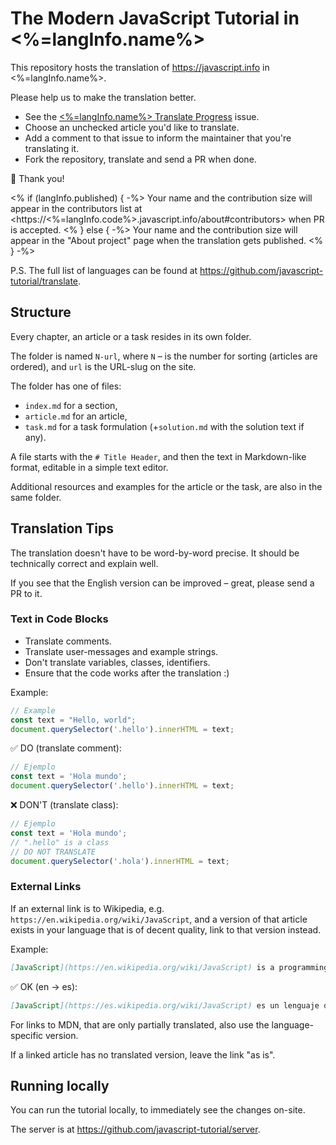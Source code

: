 # The Modern JavaScript Tutorial in <%=langInfo.name%>

This repository hosts the translation of <https://javascript.info> in <%=langInfo.name%>.

Please help us to make the translation better.

- See the [<%=langInfo.name%> Translate Progress](https://github.com/javascript-tutorial/<%=langInfo.code%>.javascript.info/issues/<%=progressIssue.number%>) issue.
- Choose an unchecked article you'd like to translate.
- Add a comment to that issue to inform the maintainer that you're translating it.
- Fork the repository, translate and send a PR when done.

🎉 Thank you!

<% if (langInfo.published) { -%>
Your name and the contribution size will appear in the contributors list at <https://<%=langInfo.code%>.javascript.info/about#contributors> when PR is accepted.
<% } else { -%>
Your name and the contribution size will appear in the "About project" page when the translation gets published.
<% } -%>

P.S. The full list of languages can be found at <https://github.com/javascript-tutorial/translate>.

## Structure

Every chapter, an article or a task resides in its own folder.

The folder is named `N-url`, where `N` – is the number for sorting (articles are ordered), and `url` is the URL-slug on the site.

The folder has one of files:

- `index.md` for a section,
- `article.md` for an article,
- `task.md` for a task formulation (+`solution.md` with the solution text if any).

A file starts with the `# Title Header`, and then the text in Markdown-like format, editable in a simple text editor. 

Additional resources and examples for the article or the task, are also in the same folder.

## Translation Tips

The translation doesn't have to be word-by-word precise. It should be technically correct and explain well.

If you see that the English version can be improved – great, please send a PR to it.

### Text in Code Blocks

- Translate comments.
- Translate user-messages and example strings.
- Don't translate variables, classes, identifiers.
- Ensure that the code works after the translation :)

Example:

```js
// Example
const text = "Hello, world";
document.querySelector('.hello').innerHTML = text;
```

✅ DO (translate comment):

```js
// Ejemplo
const text = 'Hola mundo';
document.querySelector('.hello').innerHTML = text;
```

❌ DON'T (translate class):

```js
// Ejemplo
const text = 'Hola mundo';
// ".hello" is a class
// DO NOT TRANSLATE
document.querySelector('.hola').innerHTML = text;
```

### External Links

If an external link is to Wikipedia, e.g. `https://en.wikipedia.org/wiki/JavaScript`, and a version of that article exists in your language that is of decent quality, link to that version instead.

Example:

```md
[JavaScript](https://en.wikipedia.org/wiki/JavaScript) is a programming language.
```

✅ OK (en -> es):

```md
[JavaScript](https://es.wikipedia.org/wiki/JavaScript) es un lenguaje de programación.
```

For links to MDN, that are only partially translated, also use the language-specific version.

If a linked article has no translated version, leave the link "as is".


## Running locally

You can run the tutorial locally, to immediately see the changes on-site.

The server is at <https://github.com/javascript-tutorial/server>. 
